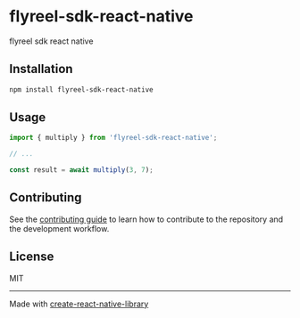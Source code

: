 # flyreel-sdk-react-native

flyreel sdk react native

## Installation

```sh
npm install flyreel-sdk-react-native
```

## Usage

```js
import { multiply } from 'flyreel-sdk-react-native';

// ...

const result = await multiply(3, 7);
```

## Contributing

See the [contributing guide](CONTRIBUTING.md) to learn how to contribute to the repository and the development workflow.

## License

MIT

---

Made with [create-react-native-library](https://github.com/callstack/react-native-builder-bob)
